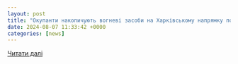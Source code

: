```yaml
---
layout: post
title: "Окупанти накопичують вогневі засоби на Харківському напрямку поблизу Вовчанська"
date: 2024-08-07 11:33:42 +0000
categories: [news]
---
```


[Читати далі](https://armyinform.com.ua/2024/08/07/okupanty-nakopychuyut-vognevi-zasoby-na-harkivskomu-napryamku-poblyzu-vovchanska/)
